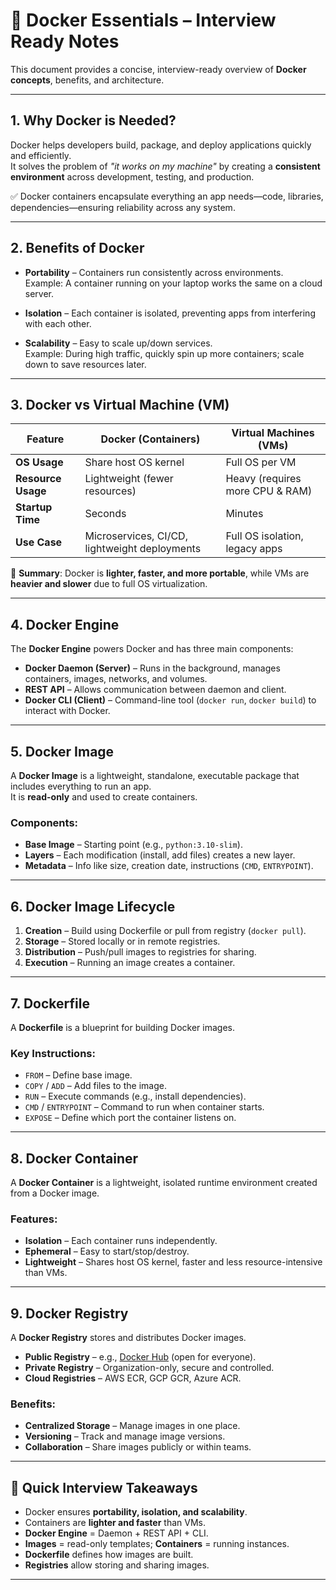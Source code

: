 # 🚀 Docker Essentials – Interview Ready Notes

This document provides a concise, interview-ready overview of **Docker concepts**, benefits, and architecture.

---

## 1. Why Docker is Needed?

Docker helps developers build, package, and deploy applications quickly and efficiently.  
It solves the problem of *"it works on my machine"* by creating a **consistent environment** across development, testing, and production.

✅ Docker containers encapsulate everything an app needs—code, libraries, dependencies—ensuring reliability across any system.

---

## 2. Benefits of Docker

- **Portability** – Containers run consistently across environments.  
  Example: A container running on your laptop works the same on a cloud server.  

- **Isolation** – Each container is isolated, preventing apps from interfering with each other.  

- **Scalability** – Easy to scale up/down services.  
  Example: During high traffic, quickly spin up more containers; scale down to save resources later.  

---

## 3. Docker vs Virtual Machine (VM)

| Feature              | Docker (Containers)                                | Virtual Machines (VMs)          |
|----------------------|----------------------------------------------------|---------------------------------|
| **OS Usage**         | Share host OS kernel                               | Full OS per VM                  |
| **Resource Usage**   | Lightweight (fewer resources)                      | Heavy (requires more CPU & RAM) |
| **Startup Time**     | Seconds                                            | Minutes                         |
| **Use Case**         | Microservices, CI/CD, lightweight deployments      | Full OS isolation, legacy apps  |

📌 **Summary**: Docker is **lighter, faster, and more portable**, while VMs are **heavier and slower** due to full OS virtualization.

---

## 4. Docker Engine

The **Docker Engine** powers Docker and has three main components:

- **Docker Daemon (Server)** – Runs in the background, manages containers, images, networks, and volumes.  
- **REST API** – Allows communication between daemon and client.  
- **Docker CLI (Client)** – Command-line tool (`docker run`, `docker build`) to interact with Docker.  

---

## 5. Docker Image

A **Docker Image** is a lightweight, standalone, executable package that includes everything to run an app.  
It is **read-only** and used to create containers.

### Components:
- **Base Image** – Starting point (e.g., `python:3.10-slim`).  
- **Layers** – Each modification (install, add files) creates a new layer.  
- **Metadata** – Info like size, creation date, instructions (`CMD`, `ENTRYPOINT`).  

---

## 6. Docker Image Lifecycle

1. **Creation** – Build using Dockerfile or pull from registry (`docker pull`).  
2. **Storage** – Stored locally or in remote registries.  
3. **Distribution** – Push/pull images to registries for sharing.  
4. **Execution** – Running an image creates a container.  

---

## 7. Dockerfile

A **Dockerfile** is a blueprint for building Docker images.  

### Key Instructions:
- `FROM` – Define base image.  
- `COPY` / `ADD` – Add files to the image.  
- `RUN` – Execute commands (e.g., install dependencies).  
- `CMD` / `ENTRYPOINT` – Command to run when container starts.  
- `EXPOSE` – Define which port the container listens on.  

---

## 8. Docker Container

A **Docker Container** is a lightweight, isolated runtime environment created from a Docker image.  

### Features:
- **Isolation** – Each container runs independently.  
- **Ephemeral** – Easy to start/stop/destroy.  
- **Lightweight** – Shares host OS kernel, faster and less resource-intensive than VMs.  

---

## 9. Docker Registry

A **Docker Registry** stores and distributes Docker images.  

- **Public Registry** – e.g., [Docker Hub](https://hub.docker.com/) (open for everyone).  
- **Private Registry** – Organization-only, secure and controlled.  
- **Cloud Registries** – AWS ECR, GCP GCR, Azure ACR.  

### Benefits:
- **Centralized Storage** – Manage images in one place.  
- **Versioning** – Track and manage image versions.  
- **Collaboration** – Share images publicly or within teams.  

---

## 🔑 Quick Interview Takeaways

- Docker ensures **portability, isolation, and scalability**.  
- Containers are **lighter and faster** than VMs.  
- **Docker Engine** = Daemon + REST API + CLI.  
- **Images** = read-only templates; **Containers** = running instances.  
- **Dockerfile** defines how images are built.  
- **Registries** allow storing and sharing images.

---

